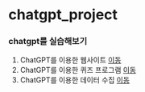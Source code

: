 # chatgpt_project
### chatgpt를 실습해보기
 1. ChatGPT를 이용한 웹사이트 [이동](myhome.html)
 2. ChatGPT를 이용한 퀴즈 프로그램 [이동](quiz.py)
 3. ChatGPT를 이용한 데이터 수집 [이동](20230508_gicon.ipynb)
